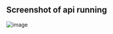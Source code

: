 ## Screenshot of api running
![image](https://github.com/user-attachments/assets/f2cb313a-cc97-4364-a3a2-330f0cd527b2)

